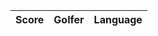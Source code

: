 | Score | Golfer                         | Language   |
|-------|--------------------------------|------------|
